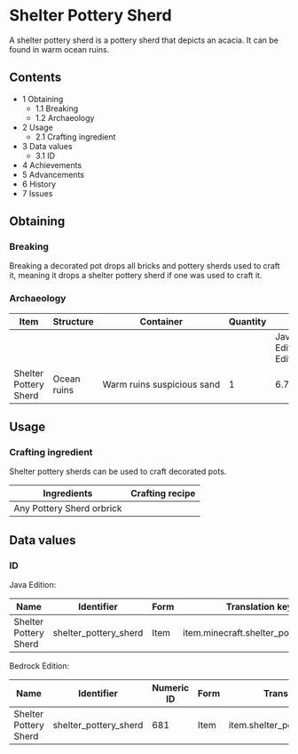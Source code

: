 # Shelter Pottery Sherd
A shelter pottery sherd is a pottery sherd that depicts an acacia. It can be found in warm ocean ruins.

## Contents
- 1 Obtaining
	- 1.1 Breaking
	- 1.2 Archaeology
- 2 Usage
	- 2.1 Crafting ingredient
- 3 Data values
	- 3.1 ID
- 4 Achievements
- 5 Advancements
- 6 History
- 7 Issues

## Obtaining
### Breaking
Breaking a decorated pot drops all bricks and pottery sherds used to craft it, meaning it drops a shelter pottery sherd if one was used to craft it.

### Archaeology
| Item                  | Structure   | Container                  | Quantity | Chance                         |
|-----------------------|-------------|----------------------------|----------|--------------------------------|
|                       |             |                            |          | Java EditionandBedrock Edition |
| Shelter Pottery Sherd | Ocean ruins | Warm ruins suspicious sand | 1        | 6.7%                           |

## Usage
### Crafting ingredient
Shelter pottery sherds can be used to craft decorated pots.

| Ingredients               | Crafting recipe |
|---------------------------|-----------------|
| Any Pottery Sherd orbrick |                 |

## Data values
### ID
Java Edition:

| Name                  | Identifier            | Form | Translation key                      |
|-----------------------|-----------------------|------|--------------------------------------|
| Shelter Pottery Sherd | shelter_pottery_sherd | Item | item.minecraft.shelter_pottery_sherd |

Bedrock Edition:

| Name                  | Identifier            | Numeric ID | Form | Translation key                 |
|-----------------------|-----------------------|------------|------|---------------------------------|
| Shelter Pottery Sherd | shelter_pottery_sherd | 681        | Item | item.shelter_pottery_sherd.name |


